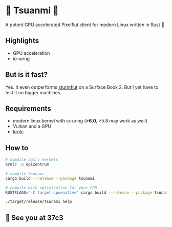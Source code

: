 # 🌊 Tsuanmi 🌊

A potent GPU accelerated Pixelflut client for modern Linux written in Rust 🦀

## Highlights

- GPU acceleration
- io-uring

## But is it fast?

Yes. It even outperforms [sturmflut](https://github.com/TobleMiner/sturmflut) on a Surface Book 2.
But I yet have to test it on bigger machines.

## Requirements

- modern linux kernel with io-uring (**>6.0**, >5.8 may work as well)
- Vulkan and a GPU
- [krnlc](https://docs.rs/krnl/latest/krnl/kernel/index.html#compiling)

## How to

```bash
# compile spirv kernels
krnlc -p epizentrum

# compile tsunami
cargo build --release --package tsunami

# compile with optimization for your CPU
RUSTFLAGS='-C target-cpu=native' cargo build --release --package tsunami

./target/release/tsunami help
```

## 👋 See you at 37c3

